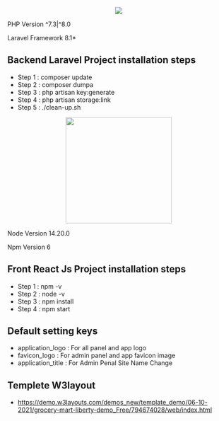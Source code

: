 <p align="center"><img src="https://laravel.com/assets/img/components/logo-laravel.svg"></p>

<p align="center">
	<p>PHP Version ^7.3|^8.0 </p>
	<p>Laravel Framework 8.1* </p>
</p>

  
## Backend Laravel Project installation steps

- Step 1 : composer update
- Step 2 : composer dumpa
- Step 3 : php artisan key:generate
- Step 4 : php artisan storage:link
- Step 5 : ./clean-up.sh



<p align="center"><img src="https://upload.wikimedia.org/wikipedia/commons/thumb/a/a7/React-icon.svg/2300px-React-icon.svg.png" style="width:240px"></p>

<p align="center">
	<p>Node Version 14.20.0 </p>
	<p>Npm Version 6 </p>
</p>


## Front React Js Project installation steps

- Step 1 : npm -v
- Step 2 : node -v
- Step 3 : npm install
- Step 4 : npm start

      
## Default setting keys

- application_logo : For all panel and app logo
- favicon_logo : For admin panel and app favicon image
- application_title : For Admin Penal Site Name Change


## Templete W3layout
- https://demo.w3layouts.com/demos_new/template_demo/06-10-2021/grocery-mart-liberty-demo_Free/794674028/web/index.html
